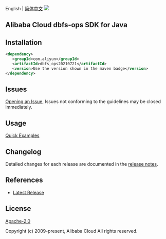 English | [简体中文](README-CN.md)
![](https://aliyunsdk-pages.alicdn.com/icons/AlibabaCloud.svg)

## Alibaba Cloud dbfs-ops SDK for Java

## Installation

```xml
<dependency>
   <groupId>com.aliyun</groupId>
   <artifactId>dbfs_ops20210721</artifactId>
   <version>Use the version shown in the maven badge</version>
</dependency>
```

## Issues
[Opening an Issue](https://github.com/aliyun/alibabacloud-java-sdk/issues/new), Issues not conforming to the guidelines may be closed immediately.

## Usage
[Quick Examples](https://github.com/aliyun/alibabacloud-java-sdk/blob/master/docs/0-Examples-EN.md#quick-examples)

## Changelog
Detailed changes for each release are documented in the [release notes](./ChangeLog.txt).

## References
* [Latest Release](https://github.com/aliyun/alibabacloud-java-sdk/)

## License
[Apache-2.0](http://www.apache.org/licenses/LICENSE-2.0)

Copyright (c) 2009-present, Alibaba Cloud All rights reserved.